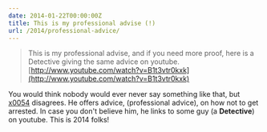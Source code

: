 ```yaml
---
date: 2014-01-22T00:00:00Z
title: This is my professional advise (!)
url: /2014/professional-advice/
---
```


> This is my professional advise, and if you need more proof, here is a
> Detective giving the same advice on youtube.
> [http://www.youtube.com/watch?v=B1t3vtr0kxk](http://www.youtube.com/watch?v=B1t3vtr0kxk)

You would think nobody would ever never say something like that, but
[x0054](https://news.ycombinator.com/item?id=7093910) disagrees. He
offers advice, (professional advice), on how not to get arrested. In case you
don't believe him, he links to some guy (a **Detective**) on youtube. This is
2014 folks!
